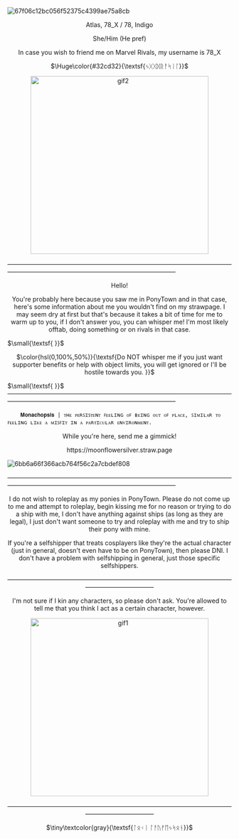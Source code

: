 
![67f06c12bc056f52375c4399ae75a8cb](https://github.com/user-attachments/assets/25cdea69-fc54-4fd7-9680-aa61b6efc7ce)




<p align="center">
Atlas, 78_X / 78, Indigo

<p align="center">
She/Him (He pref)


<p align="center">
In case you wish to friend me on Marvel Rivals, my username is 78_X


<p align="center">
$\Huge\color{#32cd32}{\textsf{ᛃᚷᚷᛞᚱᚨᛋᛁᛚ}}$

</p>

<p align="center">
<!-- <img width="140" src="https://komarev.com/ghpvc/?username=moonflowerSilver&color=32cd32" alt="views count">-->

</p>

<p align="center">

<img width="400" src="https://media1.tenor.com/m/2k99zKb6S00AAAAC/loki-sylvie.gif" alt="gif2">

</p>

———————————————————————————————————————————————————————————————
<p align="center">

<p align="center">
 Hello!


<p align="center">
You're probably here because you saw me in PonyTown and in that case, here's some information about me you wouldn't find on my strawpage.
I may seem dry at first but that's because it takes a bit of time for me to warm up to you, if I don't answer you, you can whisper me! I'm most likely offtab, doing something or on rivals in that case.

$\small{\textsf{ }}$


<p align="center">
$\color{hsl(0,100%,50%)}{\textsf{Do NOT whisper me if you just want supporter benefits or help with object limits, you will get ignored or I'll be hostile towards you.
}}$

$\small{\textsf{ }}$
———————————————————————————————————————————————————————————————

        𝐌𝐨𝐧𝐚𝐜𝐡𝐨𝐩𝐬𝐢𝐬 | ᴛʜᴇ ᴘᴇʀꜱɪꜱᴛᴇɴᴛ ꜰᴇᴇʟɪɴɢ ᴏꜰ ʙᴇɪɴɢ ᴏᴜᴛ ᴏꜰ ᴘʟᴀᴄᴇ, ꜱɪᴍɪʟᴀʀ ᴛᴏ ꜰᴇᴇʟɪɴɢ ʟɪᴋᴇ ᴀ ᴍɪꜱꜰɪᴛ ɪɴ ᴀ ᴘᴀʀᴛɪᴄᴜʟᴀʀ ᴇɴᴠɪʀᴏɴᴍᴇɴᴛ.

  <p align="center">
While you're here, send me a gimmick!
<p align="center">
https://moonflowersilver.straw.page

![6bb6a66f366acb764f56c2a7cbdef808](https://github.com/user-attachments/assets/3f6df867-7bda-4749-ae69-b22990a25e9a)

———————————————————————————————————————————————————————————————

<p align="center">
I do not wish to roleplay as my ponies in PonyTown.
Please do not come up to me and attempt to roleplay, begin kissing me for no reason or trying to do a ship with me, I don't have anything against ships (as long as they are legal), I just don't want someone to try and roleplay with me and try to ship their pony with mine.

<p align="center">
If you're a selfshipper that treats cosplayers like they're the actual character (just in general, doesn't even have to be on PonyTown), then please DNI.
I don't have a problem with selfshipping in general, just those specific selfshippers.

<p align="center">
———————————————————————————————————————————————

<p align="center">
I'm not sure if I kin any characters, so please don't ask. You're allowed to tell me that you think I act as a certain character, however.

<p align="center">
    <img width="400" src="https://media1.tenor.com/m/CULpgFDPaKkAAAAd/loki.gif" alt="gif1">
</p>

<p align="center">
———————————————————————————————————————————————

<p align="center">
$\tiny\textcolor{gray}{\textsf{ᛚᛟᚲᛁ ᛚᚨᚢᚠᛖᛃᛋᛟᚾ}}$
